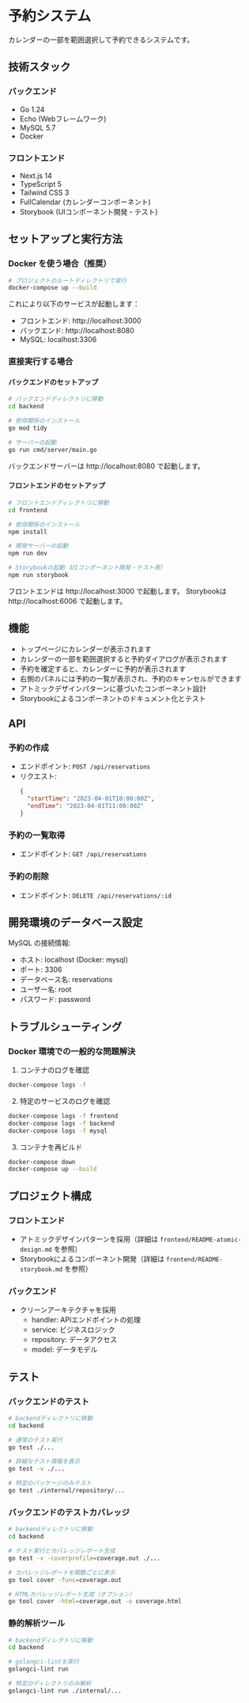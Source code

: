 # 予約システム

カレンダーの一部を範囲選択して予約できるシステムです。

## 技術スタック

### バックエンド
- Go 1.24
- Echo (Webフレームワーク)
- MySQL 5.7
- Docker

### フロントエンド
- Next.js 14
- TypeScript 5
- Tailwind CSS 3
- FullCalendar (カレンダーコンポーネント)
- Storybook (UIコンポーネント開発・テスト)

## セットアップと実行方法

### Docker を使う場合（推奨）

```bash
# プロジェクトのルートディレクトリで実行
docker-compose up --build
```

これにより以下のサービスが起動します：
- フロントエンド: http://localhost:3000
- バックエンド: http://localhost:8080
- MySQL: localhost:3306

### 直接実行する場合

#### バックエンドのセットアップ

```bash
# バックエンドディレクトリに移動
cd backend

# 依存関係のインストール
go mod tidy

# サーバーの起動
go run cmd/server/main.go
```

バックエンドサーバーは http://localhost:8080 で起動します。

#### フロントエンドのセットアップ

```bash
# フロントエンドディレクトリに移動
cd frontend

# 依存関係のインストール
npm install

# 開発サーバーの起動
npm run dev

# Storybookの起動（UIコンポーネント開発・テスト用）
npm run storybook
```

フロントエンドは http://localhost:3000 で起動します。
Storybookは http://localhost:6006 で起動します。

## 機能

- トップページにカレンダーが表示されます
- カレンダーの一部を範囲選択すると予約ダイアログが表示されます
- 予約を確定すると、カレンダーに予約が表示されます
- 右側のパネルには予約の一覧が表示され、予約のキャンセルができます
- アトミックデザインパターンに基づいたコンポーネント設計
- Storybookによるコンポーネントのドキュメント化とテスト

## API

### 予約の作成
- エンドポイント: `POST /api/reservations`
- リクエスト:
  ```json
  {
    "startTime": "2023-04-01T10:00:00Z",
    "endTime": "2023-04-01T11:00:00Z"
  }
  ```

### 予約の一覧取得
- エンドポイント: `GET /api/reservations`

### 予約の削除
- エンドポイント: `DELETE /api/reservations/:id`

## 開発環境のデータベース設定

MySQL の接続情報:
- ホスト: localhost (Docker: mysql)
- ポート: 3306
- データベース名: reservations
- ユーザー名: root
- パスワード: password

## トラブルシューティング

### Docker 環境での一般的な問題解決

1. コンテナのログを確認
```bash
docker-compose logs -f
```

2. 特定のサービスのログを確認
```bash
docker-compose logs -f frontend
docker-compose logs -f backend
docker-compose logs -f mysql
```

3. コンテナを再ビルド
```bash
docker-compose down
docker-compose up --build
```

## プロジェクト構成

### フロントエンド
- アトミックデザインパターンを採用（詳細は `frontend/README-atomic-design.md` を参照）
- Storybookによるコンポーネント開発（詳細は `frontend/README-storybook.md` を参照）

### バックエンド
- クリーンアーキテクチャを採用
  - handler: APIエンドポイントの処理
  - service: ビジネスロジック
  - repository: データアクセス
  - model: データモデル

## テスト

### バックエンドのテスト

```bash
# backendディレクトリに移動
cd backend

# 通常のテスト実行
go test ./...

# 詳細なテスト情報を表示
go test -v ./...

# 特定のパッケージのみテスト
go test ./internal/repository/...
```

### バックエンドのテストカバレッジ
```bash
# backendディレクトリに移動
cd backend

# テスト実行とカバレッジレポート生成
go test -v -coverprofile=coverage.out ./...

# カバレッジレポートを関数ごとに表示
go tool cover -func=coverage.out

# HTMLカバレッジレポート生成（オプション）
go tool cover -html=coverage.out -o coverage.html
```

### 静的解析ツール

```bash
# backendディレクトリに移動
cd backend

# golangci-lintを実行
golangci-lint run

# 特定のディレクトリのみ解析
golangci-lint run ./internal/...
```